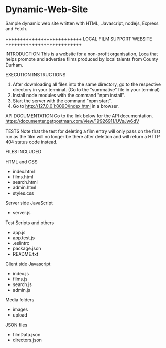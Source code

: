 # Dynamic-Web-Site
Sample dynamic web site written with HTML, Javascript, nodejs, Express and Fetch. 

++++++++++++++++++++++++++
LOCAL FILM SUPPORT WEBSITE
++++++++++++++++++++++++++

INTRODUCTION
This is a website for a non-profit organisation, Loca that helps promote and advertise films produced by local talents from County Durham.

EXECUTION INSTRUCTIONS
1) After downloading all files into the same directory, go to the respective directory in your terminal. (Go to the "summative" file in your terminal)
2) Install node modules with the command "npm install".
3) Start the server with the command "npm start".
4) Go to http://127.0.0.1:8090/index.html in a browser.

API DOCUMENTATION
Go to the link below for the API documentation.
https://documenter.getpostman.com/view/19926911/UVsJw6dV

TESTS
Note that the test for deleting a film entry will only pass on the first run as the film will no longer be there after deletion and will return a HTTP 404 status code instead. 

FILES INCLUDED

HTML and CSS
- index.html
- films.html
- search.html
- admin.html
- styles.css

Server side JavaScript
- server.js

Test Scripts and others
- app.js
- app.test.js
- .eslintrc
- package.json 
- README.txt

Client side Javascript
- index.js
- films.js
- search.js
- admin.js

Media folders
- images
- upload

JSON files 
- filmData.json
- directors.json

